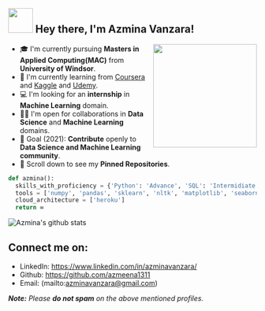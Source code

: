 ##  <img src="https://github.com/TheDudeThatCode/TheDudeThatCode/blob/master/Assets/Hi.gif" width="50px"> Hey there, I'm Azmina Vanzara!
<img align='right' src="https://static.vecteezy.com/system/resources/previews/000/229/542/original/young-caucasian-woman-as-female-developer-profession-vector.jpg" width="210">

- 🎓 I'm currently pursuing **Masters in Applied Computing(MAC)**  from **University of Windsor**.
- 🌱 I'm currently learning from [Coursera](https://www.coursera.org/) and [Kaggle](https://www.kaggle.com/) and [Udemy](https://www.udemy.com/).
- 💻 I'm looking for an **internship** in **Machine Learning** domain.
- 🤝🏻 I'm open for collaborations in **Data Science** and **Machine Learning** domains.
- 🎯 Goal (2021): **Contribute** openly to **Data Science and Machine Learning community**.
- 📌 Scroll down to see my **Pinned Repositories**.

```python
def azmina():
  skills_with_proficiency = {'Python': 'Advance', 'SQL': 'Intermidiate', 'HTML & CSS': 'Beginner'}
  tools = ['numpy', 'pandas', 'sklearn', 'nltk', 'matplotlib', 'seaborn', 'keras', 'flask', 'tableau']
  cloud_architecture = ['heroku']
  return ∞
```

![Azmina's github stats](https://github-readme-stats.vercel.app/api?username=azmeena1311&show_icons=true&hide_border=true)


## Connect me on:
- LinkedIn: https://www.linkedin.com/in/azminavanzara/
- Github: https://github.com/azmeena1311
- Email: (mailto:azminavanzara@gmail.com)

_**Note:** Please **do not spam** on the above mentioned profiles._
